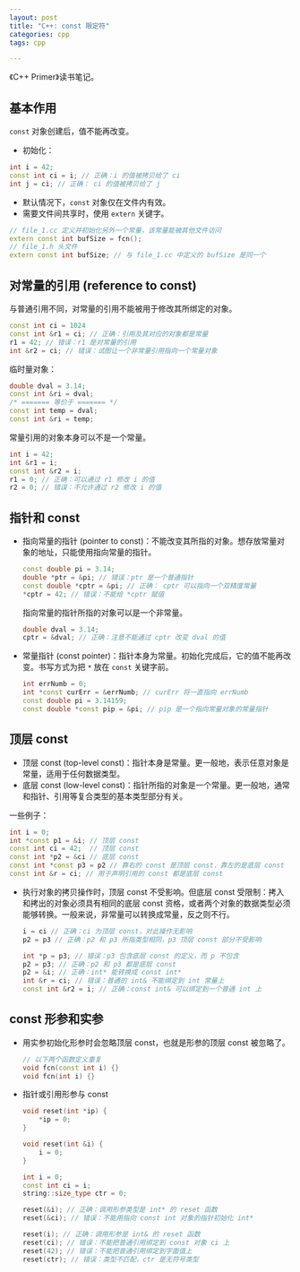 ```yaml
---
layout: post
title: "C++: const 限定符"
categories: cpp
tags: cpp

---
```


《C++ Primer》读书笔记。

## 基本作用
`const` 对象创建后，值不能再改变。

- 初始化：
```cpp
int i = 42;
const int ci = i; // 正确：i 的值被拷贝给了 ci
int j = ci; // 正确： ci 的值被拷贝给了 j
```
- 默认情况下，`const` 对象仅在文件内有效。
- 需要文件间共享时，使用 `extern` 关键字。
```cpp
// file_1.cc 定义并初始化另外一个常量，该常量能被其他文件访问
extern const int bufSize = fcn();
// file_1.h 头文件
extern const int bufSize; // 与 file_1.cc 中定义的 bufSize 是同一个
```

## 对常量的引用 (reference to const)
与普通引用不同，对常量的引用不能被用于修改其所绑定的对象。
```cpp
const int ci = 1024
const int &r1 = ci; // 正确：引用及其对应的对象都是常量
r1 = 42; // 错误：r1 是对常量的引用
int &r2 = ci; // 错误：试图让一个非常量引用指向一个常量对象
```
临时量对象：
```cpp
double dval = 3.14;
const int &ri = dval;
/* ======= 等价于 ======= */
const int temp = dval;
const int &ri = temp;
```
常量引用的对象本身可以不是一个常量。
```cpp
int i = 42;
int &r1 = i;
const int &r2 = i; 
r1 = 0; // 正确：可以通过 r1 修改 i 的值
r2 = 0; // 错误：不允许通过 r2 修改 i 的值
```

## 指针和 const
- 指向常量的指针 (pointer to const)：不能改变其所指的对象。想存放常量对象的地址，只能使用指向常量的指针。
    ```cpp
    const double pi = 3.14;
    double *ptr = &pi; // 错误：ptr 是一个普通指针
    const double *cptr = &pi; // 正确： cptr 可以指向一个双精度常量
    *cptr = 42; // 错误：不能给 *cptr 赋值
    ```
    指向常量的指针所指的对象可以是一个非常量。
    ```cpp
    double dval = 3.14;
    cptr = &dval; // 正确：注意不能通过 cptr 改变 dval 的值
    ```
- 常量指针 (const pointer)：指针本身为常量。初始化完成后，它的值不能再改变。书写方式为把 `*` 放在 `const` 关键字前。
    ```cpp
    int errNumb = 0;
    int *const curErr = &errNumb; // curErr 将一直指向 errNumb
    const double pi = 3.14159;
    const double *const pip = &pi; // pip 是一个指向常量对象的常量指针
    ```

## 顶层 const
- 顶层 const (top-level const)：指针本身是常量。更一般地，表示任意对象是常量，适用于任何数据类型。
- 底层 const (low-level const)：指针所指的对象是一个常量。更一般地，通常和指针、引用等复合类型的基本类型部分有关。

一些例子：
```cpp
int i = 0;
int *const p1 = &i; // 顶层 const
const int ci = 42;  // 顶层 const
const int *p2 = &ci // 底层 const
const int *const p3 = p2 // 靠右的 const 是顶层 const，靠左的是底层 const
const int &r = ci; // 用于声明引用的 const 都是底层 const
```

- 执行对象的拷贝操作时，顶层 const 不受影响。但底层 const 受限制：拷入和拷出的对象必须具有相同的底层 const 资格，或者两个对象的数据类型必须能够转换。一般来说，非常量可以转换成常量，反之则不行。
    ```cpp
    i = ci // 正确：ci 为顶层 const，对此操作无影响
    p2 = p3 // 正确：p2 和 p3 所指类型相同，p3 顶层 const 部分不受影响

    int *p = p3; // 错误：p3 包含底层 const 的定义，而 p 不包含
    p2 = p3; // 正确：p2 和 p3 都是底层 const
    p2 = &i; // 正确：int* 能转换成 const int*
    int &r = ci; // 错误：普通的 int& 不能绑定到 int 常量上
    const int &r2 = i; // 正确：const int& 可以绑定到一个普通 int 上
    ```

## const 形参和实参
- 用实参初始化形参时会忽略顶层 const，也就是形参的顶层 const 被忽略了。
    ```cpp
    // 以下两个函数定义重复
    void fcn(const int i) {}
    void fcn(int i) {}
    ```
- 指针或引用形参与 const
    ```cpp
    void reset(int *ip) {
        *ip = 0;
    }

    void reset(int &i) {
        i = 0;
    }

    int i = 0;
    const int ci = i;
    string::size_type ctr = 0;

    reset(&i); // 正确：调用形参类型是 int* 的 reset 函数
    reset(&ci); // 错误：不能用指向 const int 对象的指针初始化 int*

    reset(i); // 正确：调用形参是 int& 的 reset 函数
    reset(ci); // 错误：不能把普通引用绑定到 const 对象 ci 上
    reset(42); // 错误：不能把普通引用绑定到字面值上
    reset(ctr); // 错误：类型不匹配，ctr 是无符号类型
    ```
